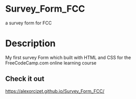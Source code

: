 # Survey_Form_FCC
a survey form for FCC

# Description
My first survey Form which built with HTML and CSS for the FreeCodeCamp.com online learning course 

## Check it out
https://alexorcizet.github.io/Survey_Form_FCC/
